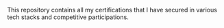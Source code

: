 This repository contains all my certifications that I have secured in various tech stacks and competitive participations.
